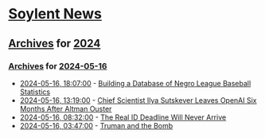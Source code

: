 # [Soylent News](../../../README.md)

## [Archives](../../index.md) for [2024](../index.md)

### [Archives](../../index.md) for [2024-05-16](index.md)

* [2024-05-16, 18:07:00](https://soylentnews.org/article.pl?sid=24/05/15/1853237&from=rss) - [Building a Database of Negro League Baseball Statistics](https://soylentnews.org/article.pl?sid=24/05/15/1853237&from=rss)
* [2024-05-16, 13:19:00](https://soylentnews.org/article.pl?sid=24/05/15/1850228&from=rss) - [Chief Scientist Ilya Sutskever Leaves OpenAI Six Months After Altman Ouster](https://soylentnews.org/article.pl?sid=24/05/15/1850228&from=rss)
* [2024-05-16, 08:32:00](https://soylentnews.org/article.pl?sid=24/05/14/161246&from=rss) - [The Real ID Deadline Will Never Arrive](https://soylentnews.org/article.pl?sid=24/05/14/161246&from=rss)
* [2024-05-16, 03:47:00](https://soylentnews.org/article.pl?sid=24/05/14/1558232&from=rss) - [Truman and the Bomb](https://soylentnews.org/article.pl?sid=24/05/14/1558232&from=rss)
